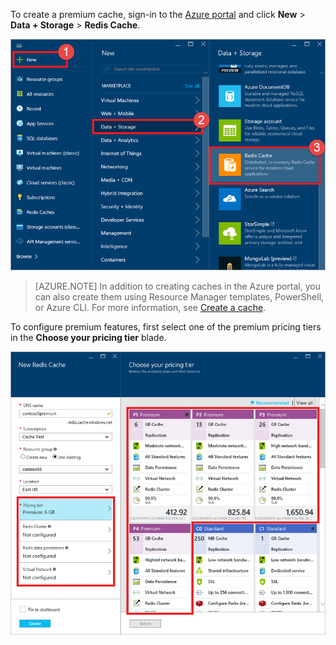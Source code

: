 To create a premium cache, sign-in to the [Azure portal](https://portal.azure.com) and click **New** > **Data + Storage** > **Redis Cache**.

![Create cache](media/redis-cache-premium-create/redis-cache-new-cache-menu.png)

>[AZURE.NOTE] In addition to creating caches in the Azure portal, you can also create them using Resource Manager templates, PowerShell, or Azure CLI. For more information, see [Create a cache](../articles/redis-cache/cache-dotnet-how-to-use-azure-redis-cache.md#create-a-cache).

To configure premium features, first select one of the premium pricing tiers in the **Choose your pricing tier** blade.

![Choose your pricing tier](media/redis-cache-premium-create/redis-cache-premium-pricing-tier.png)





<!--HONumber=Oct16_HO2-->


